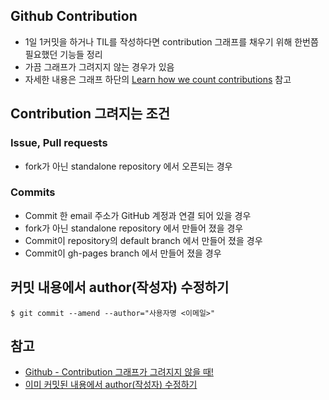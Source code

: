 
## Github Contribution 
- 1일 1커밋을 하거나 TIL를 작성하다면 contribution 그래프를 채우기 위해 한번쯤 필요했던 기능들 정리
- 가끔 그래프가 그려지지 않는 경우가 있음
- 자세한 내용은 그래프 하단의 [Learn how we count contributions](https://help.github.com/en/articles/why-are-my-contributions-not-showing-up-on-my-profile#contributions-that-are-counted) 참고

## Contribution 그려지는 조건
### Issue, Pull requests
- fork가 아닌 standalone repository 에서 오픈되는 경우

### Commits 
- Commit 한 email 주소가 GitHub 계정과 연결 되어 있을 경우
- fork가 아닌 standalone repository 에서 만들어 졌을 경우
- Commit이 repository의 default branch 에서 만들어 졌을 경우
- Commit이 gh-pages branch 에서 만들어 졌을 경우 


## 커밋 내용에서 author(작성자) 수정하기
```
$ git commit --amend --author="사용자명 <이메일>"
```

## 참고
- [Github -  Contribution 그래프가 그려지지 않을 때!](https://diordna.tistory.com/37)
- [이미 커밋된 내용에서 author(작성자) 수정하기](https://jojoldu.tistory.com/120)

